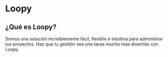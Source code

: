 # Loopy

## ¿Qué es Loopy? 
Somos una solución increíblemente fácil, flexible e intuitiva para administrar tus proyectos. 
Haz que tu gestión sea una tarea mucho más divertida con Loopy.